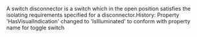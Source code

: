 A switch disconnector is a switch which in the open position satisfies the isolating requirements specified for a disconnector.History: Property 'HasVisualIndication' changed to 'IsIlluminated' to conform with property name for toggle switch
